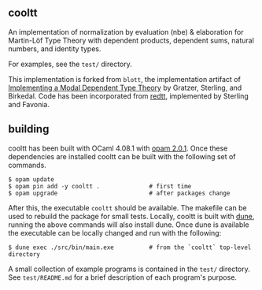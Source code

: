 ## cooltt

An implementation of normalization by evaluation (nbe) & elaboration for Martin-Löf Type
Theory with dependent products, dependent sums, natural numbers, and identity types.

For examples, see the `test/` directory.

This implementation is forked from `blott`, the implementation artifact of
[Implementing a Modal Dependent Type Theory](https://doi.acm.org/10.1145/3341711) by Gratzer,
Sterling, and Birkedal. Code has been incorporated from [redtt](https://www.github.com/RedPRL/redtt), implemented by Sterling and Favonia.

## building

cooltt has been built with OCaml 4.08.1 with [opam 2.0.1](https://opam.ocaml.org/). Once
these dependencies are installed cooltt can be built with the following set of commands.

```
$ opam update
$ opam pin add -y cooltt .              # first time
$ opam upgrade                          # after packages change
```

After this, the executable `cooltt` should be available. The makefile can be used to rebuild the
package for small tests. Locally, cooltt is built with [dune](https://dune.build), running the above
commands will also install dune. Once dune is available the executable can be locally changed and
run with the following:

```
$ dune exec ./src/bin/main.exe          # from the `cooltt` top-level directory
```


A small collection of example programs is contained in the `test/` directory. See `test/README.md`
for a brief description of each program's purpose.
